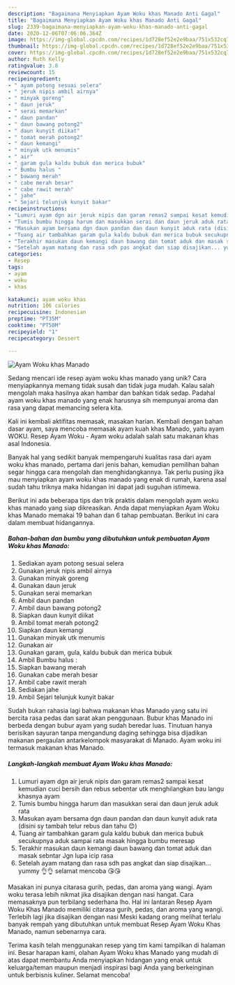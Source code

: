 ```yaml
---
description: "Bagaimana Menyiapkan Ayam Woku khas Manado Anti Gagal"
title: "Bagaimana Menyiapkan Ayam Woku khas Manado Anti Gagal"
slug: 2339-bagaimana-menyiapkan-ayam-woku-khas-manado-anti-gagal
date: 2020-12-06T07:06:06.364Z
image: https://img-global.cpcdn.com/recipes/1d728ef52e2e9baa/751x532cq70/ayam-woku-khas-manado-foto-resep-utama.jpg
thumbnail: https://img-global.cpcdn.com/recipes/1d728ef52e2e9baa/751x532cq70/ayam-woku-khas-manado-foto-resep-utama.jpg
cover: https://img-global.cpcdn.com/recipes/1d728ef52e2e9baa/751x532cq70/ayam-woku-khas-manado-foto-resep-utama.jpg
author: Ruth Kelly
ratingvalue: 3.8
reviewcount: 15
recipeingredient:
- " ayam potong sesuai selera"
- " jeruk nipis ambil airnya"
- " minyak goreng"
- " daun jeruk"
- " serai memarkan"
- " daun pandan"
- " daun bawang potong2"
- " daun kunyit diikat"
- " tomat merah potong2"
- " daun kemangi"
- " minyak utk menumis"
- " air"
- " garam gula kaldu bubuk dan merica bubuk"
- " Bumbu halus "
- " bawang merah"
- " cabe merah besar"
- " cabe rawit merah"
- " jahe"
- " Sejari telunjuk kunyit bakar"
recipeinstructions:
- "Lumuri ayam dgn air jeruk nipis dan garam remas2 sampai kesat kemudian cuci bersih dan rebus sebentar utk menghilangkan bau langu khasnya ayam"
- "Tumis bumbu hingga harum dan masukkan serai dan daun jeruk aduk rata"
- "Masukan ayam bersama dgn daun pandan dan daun kunyit aduk rata (disini sy tambah telur rebus dan tahu 😊)"
- "Tuang air tambahkan garam gula kaldu bubuk dan merica bubuk secukupnya aduk sampai rata masak hingga bumbu meresap"
- "Terakhir masukan daun kemangi daun bawang dan tomat aduk dan masak sebntar Jgn lupa icip rasa"
- "Setelah ayam matang dan rasa sdh pas angkat dan siap disajikan... yummy 👌👌 selamat mencoba 😘😘"
categories:
- Resep
tags:
- ayam
- woku
- khas

katakunci: ayam woku khas 
nutrition: 106 calories
recipecuisine: Indonesian
preptime: "PT35M"
cooktime: "PT50M"
recipeyield: "1"
recipecategory: Dessert

---
```



![Ayam Woku khas Manado](https://img-global.cpcdn.com/recipes/1d728ef52e2e9baa/751x532cq70/ayam-woku-khas-manado-foto-resep-utama.jpg)

Sedang mencari ide resep ayam woku khas manado yang unik? Cara menyiapkannya memang tidak susah dan tidak juga mudah. Kalau salah mengolah maka hasilnya akan hambar dan bahkan tidak sedap. Padahal ayam woku khas manado yang enak harusnya sih mempunyai aroma dan rasa yang dapat memancing selera kita.

Kali ini kembali aktifitas memasak, masakan harian. Kembali dengan bahan dasar ayam, saya mencoba memasak ayam kuah khas Manado, yaitu ayam WOKU. Resep Ayam Woku - Ayam woku adalah salah satu makanan khas asal Indonesia.

Banyak hal yang sedikit banyak mempengaruhi kualitas rasa dari ayam woku khas manado, pertama dari jenis bahan, kemudian pemilihan bahan segar hingga cara mengolah dan menghidangkannya. Tak perlu pusing jika mau menyiapkan ayam woku khas manado yang enak di rumah, karena asal sudah tahu triknya maka hidangan ini dapat jadi suguhan istimewa.


Berikut ini ada beberapa tips dan trik praktis dalam mengolah ayam woku khas manado yang siap dikreasikan. Anda dapat menyiapkan Ayam Woku khas Manado memakai 19 bahan dan 6 tahap pembuatan. Berikut ini cara dalam membuat hidangannya.

<!--inarticleads1-->

##### Bahan-bahan dan bumbu yang dibutuhkan untuk pembuatan Ayam Woku khas Manado:

1. Sediakan  ayam potong sesuai selera
1. Gunakan  jeruk nipis ambil airnya
1. Gunakan  minyak goreng
1. Gunakan  daun jeruk
1. Gunakan  serai memarkan
1. Ambil  daun pandan
1. Ambil  daun bawang potong2
1. Siapkan  daun kunyit diikat
1. Ambil  tomat merah potong2
1. Siapkan  daun kemangi
1. Gunakan  minyak utk menumis
1. Gunakan  air
1. Gunakan  garam, gula, kaldu bubuk dan merica bubuk
1. Ambil  Bumbu halus :
1. Siapkan  bawang merah
1. Gunakan  cabe merah besar
1. Ambil  cabe rawit merah
1. Sediakan  jahe
1. Ambil  Sejari telunjuk kunyit bakar


Sudah bukan rahasia lagi bahwa makanan khas Manado yang satu ini bercita rasa pedas dan sarat akan penggunaan. Bubur khas Manado ini berbeda dengan bubur ayam yang sudah beredar luas. Tinutuan hanya berisikan sayuran tanpa mengandung daging sehingga bisa dijadikan makanan pergaulan antarkelompok masyarakat di Manado. Ayam woku ini termasuk makanan khas Manado. 

<!--inarticleads2-->

##### Langkah-langkah membuat Ayam Woku khas Manado:

1. Lumuri ayam dgn air jeruk nipis dan garam remas2 sampai kesat kemudian cuci bersih dan rebus sebentar utk menghilangkan bau langu khasnya ayam
1. Tumis bumbu hingga harum dan masukkan serai dan daun jeruk aduk rata
1. Masukan ayam bersama dgn daun pandan dan daun kunyit aduk rata (disini sy tambah telur rebus dan tahu 😊)
1. Tuang air tambahkan garam gula kaldu bubuk dan merica bubuk secukupnya aduk sampai rata masak hingga bumbu meresap
1. Terakhir masukan daun kemangi daun bawang dan tomat aduk dan masak sebntar Jgn lupa icip rasa
1. Setelah ayam matang dan rasa sdh pas angkat dan siap disajikan... yummy 👌👌 selamat mencoba 😘😘


Masakan ini punya citarasa gurih, pedas, dan aroma yang wangi. Ayam woku terasa lebih nikmat jika disajikan dengan nasi hangat. Cara memasaknya pun terbilang sederhana lho. Hal ini lantaran Resep Ayam Woku Khas Manado memiliki citarasa gurih, pedas, dan aroma yang wangi. Terlebih lagi jika disajikan dengan nasi Meski kadang orang melihat terlalu banyak rempah yang dibutuhkan untuk membuat Resep Ayam Woku Khas Manado, namun sebenarnya cara. 

Terima kasih telah menggunakan resep yang tim kami tampilkan di halaman ini. Besar harapan kami, olahan Ayam Woku khas Manado yang mudah di atas dapat membantu Anda menyiapkan hidangan yang enak untuk keluarga/teman maupun menjadi inspirasi bagi Anda yang berkeinginan untuk berbisnis kuliner. Selamat mencoba!
